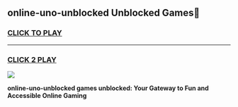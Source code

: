 
## online-uno-unblocked Unblocked Games👋
<h3>
<a href="https://news.freeplayer.one?title=online-uno-unblocked&ref=16F">CLICK TO PLAY</a></h3>
<hr>

<h3>
<a href="https://news.freeplayer.one?title=online-uno-unblocked&ref=16F">CLICK 2 PLAY</a>
  
</h3>

<a href="https://news.freeplayer.one?title=online-uno-unblocked&ref=16F/"><img src="https://clearcache.store/games.png"></a>


**online-uno-unblocked games unblocked: Your Gateway to Fun and Accessible Online Gaming**
